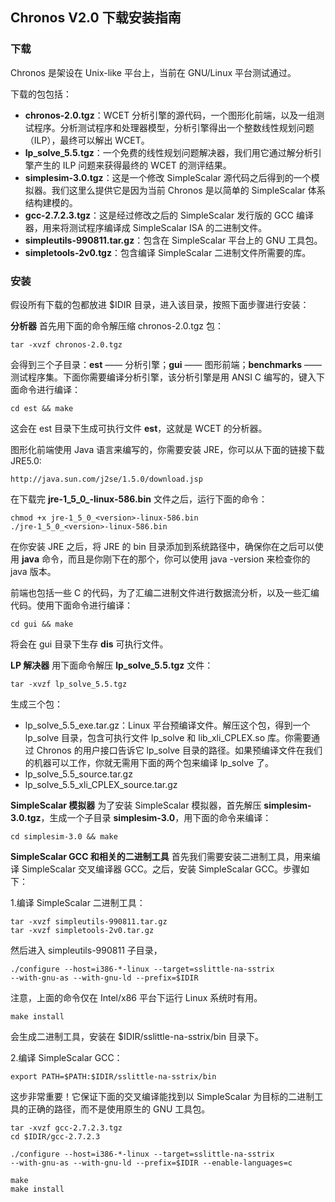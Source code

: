 ## Chronos V2.0 下载安装指南

### 下载

Chronos 是架设在 Unix-like 平台上，当前在 GNU/Linux 平台测试通过。

下载的包包括：

* **chronos-2.0.tgz**：WCET 分析引擎的源代码，一个图形化前端，以及一组测试程序。分析测试程序和处理器模型，分析引擎得出一个整数线性规划问题（ILP），最终可以解出 WCET。
* **lp_solve_5.5.tgz**：一个免费的线性规划问题解决器，我们用它通过解分析引擎产生的 ILP 问题来获得最终的 WCET 的测评结果。
* **simplesim-3.0.tgz**：这是一个修改 SimpleScalar 源代码之后得到的一个模拟器。我们这里么提供它是因为当前 Chronos 是以简单的 SimpleScalar 体系结构建模的。
* **gcc-2.7.2.3.tgz**：这是经过修改之后的 SimpleScalar 发行版的 GCC 编译器，用来将测试程序编译成 SimpleScalar ISA 的二进制文件。
* **simpleutils-990811.tar.gz**：包含在 SimpleScalar 平台上的 GNU 工具包。
* **simpletools-2v0.tgz**：包含编译 SimpleScalar 二进制文件所需要的库。

### 安装

假设所有下载的包都放进 $IDIR 目录，进入该目录，按照下面步骤进行安装：

**分析器** 首先用下面的命令解压缩 chronos-2.0.tgz 包：

	tar -xvzf chronos-2.0.tgz

会得到三个子目录：**est** —— 分析引擎；**gui** —— 图形前端；**benchmarks** —— 测试程序集。下面你需要编译分析引擎，该分析引擎是用 ANSI C 编写的，键入下面命令进行编译：

	cd est && make

这会在 est 目录下生成可执行文件 **est**，这就是 WCET 的分析器。

图形化前端使用 Java 语言来编写的，你需要安装 JRE，你可以从下面的链接下载 JRE5.0:

	http://java.sun.com/j2se/1.5.0/download.jsp

在下载完 **jre-1_5_0_<version>-linux-586.bin** 文件之后，运行下面的命令：

	chmod +x jre-1_5_0_<version>-linux-586.bin
	./jre-1_5_0_<version>-linux-586.bin

在你安装 JRE 之后，将 JRE 的 bin 目录添加到系统路径中，确保你在之后可以使用 **java** 命令，而且是你刚下在的那个，你可以使用 java -version 来检查你的 java 版本。

前端也包括一些 C 的代码，为了汇编二进制文件进行数据流分析，以及一些汇编代码。使用下面命令进行编译：

	cd gui && make

将会在 gui 目录下生存 **dis** 可执行文件。


**LP 解决器**  用下面命令解压 **lp_solve_5.5.tgz** 文件：

	tar -xvzf lp_solve_5.5.tgz

生成三个包：

* lp_solve_5.5_exe.tar.gz：Linux 平台预编译文件。解压这个包，得到一个 lp_solve 目录，包含可执行文件 lp_solve 和 lib_xli_CPLEX.so 库。你需要通过 Chronos 的用户接口告诉它 lp_solve 目录的路径。如果预编译文件在我们的机器可以工作，你就无需用下面的两个包来编译 lp_solve 了。
* lp_solve_5.5_source.tar.gz
* lp_solve_5.5_xli_CPLEX_source.tar.gz


**SimpleScalar 模拟器**  为了安装 SimpleScalar 模拟器，首先解压 **simplesim-3.0.tgz**，生成一个子目录 **simplesim-3.0**，用下面的命令来编译：

	cd simplesim-3.0 && make

**SimpleScalar GCC 和相关的二进制工具**  首先我们需要安装二进制工具，用来编译 SimpleScalar 交叉编译器 GCC。之后，安装 SimpleScalar GCC。步骤如下：

1.编译 SimpleScalar 二进制工具：

	tar -xvzf simpleutils-990811.tar.gz
	tar -xvzf simpletools-2v0.tar.gz

然后进入 simpleutils-990811 子目录，

	./configure --host=i386-*-linux --target=sslittle-na-sstrix
	--with-gnu-as --with-gnu-ld --prefix=$IDIR

注意，上面的命令仅在 Intel/x86 平台下运行 Linux 系统时有用。

	make install

会生成二进制工具，安装在 $IDIR/sslittle-na-sstrix/bin 目录下。

2.编译 SimpleScalar GCC：

	export PATH=$PATH:$IDIR/sslittle-na-sstrix/bin

这步非常重要！它保证下面的交叉编译能找到以 SimpleScalar 为目标的二进制工具的正确的路径，而不是使用原生的 GNU 工具包。

	tar -xvzf gcc-2.7.2.3.tgz
	cd $IDIR/gcc-2.7.2.3

	./configure --host=i386-*-linux --target=sslittle-na-sstrix
	--with-gnu-as --with-gnu-ld --prefix=$IDIR --enable-languages=c

	make
	make install























